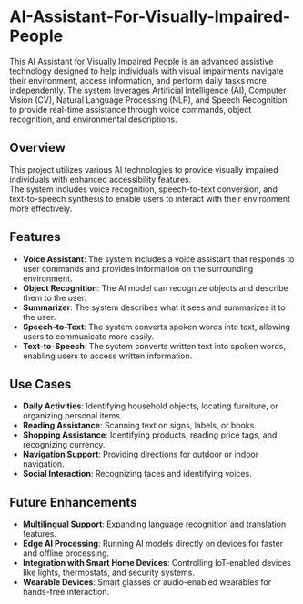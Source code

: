 # AI-Assistant-For-Visually-Impaired-People
This AI Assistant for Visually Impaired People is an advanced assistive technology designed to help individuals with visual impairments navigate their environment, access information, and perform daily tasks more independently. The system leverages Artificial Intelligence (AI), Computer Vision (CV), Natural Language Processing (NLP), and Speech Recognition to provide real-time assistance through voice commands, object recognition, and environmental descriptions.

## Overview
This project utilizes various AI technologies to provide visually impaired individuals with enhanced accessibility features. <br/>
The system includes voice recognition, speech-to-text conversion, and text-to-speech synthesis to enable users to interact with their environment more effectively.

## Features
- **Voice Assistant**: The system includes a voice assistant that responds to user commands and provides information on the surrounding environment.
- **Object Recognition**: The AI model can recognize objects and describe them to the user.
- **Summarizer**: The system describes what it sees and summarizes it to the user. 
- **Speech-to-Text**: The system converts spoken words into text, allowing users to communicate more easily.
- **Text-to-Speech**: The system converts written text into spoken words, enabling users to access written information.

## Use Cases
- **Daily Activities**: Identifying household objects, locating furniture, or organizing personal items.
- **Reading Assistance**: Scanning text on signs, labels, or books.
- **Shopping Assistance**: Identifying products, reading price tags, and recognizing currency.
- **Navigation Support**: Providing directions for outdoor or indoor navigation.
- **Social Interaction**: Recognizing faces and identifying voices.

## Future Enhancements
- **Multilingual Support**: Expanding language recognition and translation features.
- **Edge AI Processing**: Running AI models directly on devices for faster and offline processing.
- **Integration with Smart Home Devices**: Controlling IoT-enabled devices like lights, thermostats, and security systems.
- **Wearable Devices**: Smart glasses or audio-enabled wearables for hands-free interaction.

